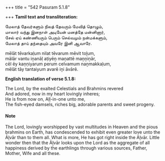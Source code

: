 +++
title = "542 Pasuram 5.1.8"

+++
**Tamil text and transliteration:**

மேலாத் தேவர்களும் நிலத் தேவரும் மேவித் தொழும்,  
மாலார் வந்து இனநாள் அடியேன் மனத்தே மன்னினார்,  
சேல் ஏய் கண்ணியரும் பெரும் செல்வமும் நன்மக்களும்,  
மேலாத் தாய் தந்தையும் அவரே இனி ஆவாரே.

mēlāt tēvarkaḷum nilat tēvarum mēvit toḻum,  
mālār vantu iṉanāḷ aṭiyēṉ maṉattē maṉṉiṉār,  
cēl ēy kaṇṇiyarum perum celvamum naṉmakkaḷum,  
mēlāt tāy tantaiyum avarē iṉi āvārē.

**English translation of verse 5.1.8:**

The Lord, by the exalted Celestials and Brahmins revered  
And adored, now in my heart lovingly inheres;  
He is from now on, Aḷḷ-in-one unto me,  
The fish-eyed damsels, riches big, adorable parents and sweet progeny.

#### Note

The Lord, lovingly worshipped by vast multitudes in Heaven and the pious brahmins on Earth, has condescended to exhibit even greater love unto the Āḻvār than to them all. What is more, He has got right inside the Āḻvār. Little wonder then that the Āḻvār looks upon the Lord as the aggregate of all happiness derived by the earthlings through various sources, Father, Mother, Wife and all these.


